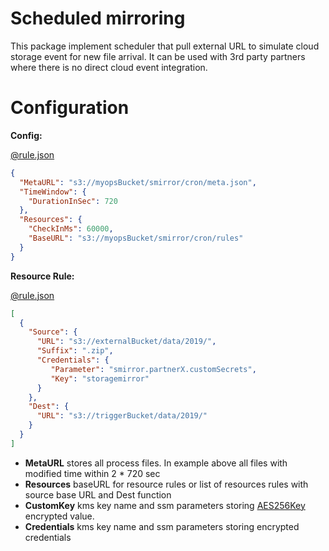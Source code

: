 # Scheduled mirroring

This package implement scheduler that pull external URL to simulate cloud storage event
for new file arrival. It can be used with 3rd party partners where there is 
no direct cloud event integration.

# Configuration

**Config:**

[@rule.json](usage/config.json)
```json
{
  "MetaURL": "s3://myopsBucket/smirror/cron/meta.json",
  "TimeWindow": {
    "DurationInSec": 720
  },
  "Resources": {
    "CheckInMs": 60000,
    "BaseURL": "s3://myopsBucket/smirror/cron/rules"
  }
}

```

**Resource Rule:**

[@rule.json](usage/rule.json)
```json
[
  {
    "Source": {
      "URL": "s3://externalBucket/data/2019/",
      "Suffix": ".zip",
      "Credentials": {
         "Parameter": "smirror.partnerX.customSecrets",
         "Key": "storagemirror"
      }
    },
    "Dest": {
      "URL": "s3://triggerBucket/data/2019/"
    }
  }
]
```


- **MetaURL** stores all process files. In example above all files with modified time within 2 * 720 sec
- **Resources** baseURL for resource rules or list of resources rules with source base URL and Dest function
- **CustomKey** kms key name and ssm parameters storing [AES256Key](../config/key.go) encrypted value.
- **Credentials**  kms key name and ssm parameters storing encrypted credentials

